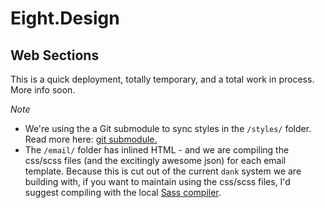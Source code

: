 # Eight.Design
## Web Sections

This is a quick deployment, totally temporary, and a total work in process. More info soon.

*Note*
- We're using the a Git submodule to sync styles in the `/styles/` folder. Read more here: [git submodule.](https://blog.github.com/2016-02-01-working-with-submodules/)
- The `/email/` folder has inlined HTML - and we are compiling the css/scss files (and the excitingly awesome json) for each email template. Because this is cut out of the current `dank` system we are building with, if you want to maintain using the css/scss files, I'd suggest compiling with the local [Sass compiler](https://sass-lang.com/).